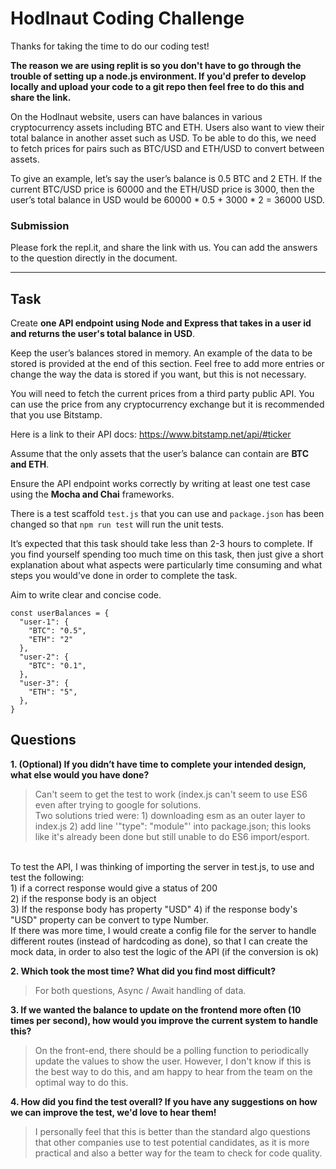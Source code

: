 # Hodlnaut Coding Challenge

Thanks for taking the time to do our coding test!

__The reason we are using replit is so you don't have to go through the trouble of setting up a node.js environment. If you'd prefer to develop locally and upload your code to a git repo then feel free to do this and share the link.__

On the Hodlnaut website, users can have balances in various cryptocurrency assets including BTC and ETH. Users also want to view their total balance in another asset such as USD. To be able to do this, we need to fetch prices for pairs such as BTC/USD and ETH/USD to convert between assets.

To give an example, let’s say the user’s balance is 0.5 BTC and 2 ETH. If the current BTC/USD price is 60000 and the ETH/USD price is 3000, then the user’s total balance in USD would be 60000 \* 0.5 + 3000 \* 2 = 36000 USD.

### Submission
Please fork the repl.it, and share the link with us. You can add the answers to the question directly in the document.

----

## Task

Create __one API endpoint using Node and Express that takes in a user id and returns the user's total balance in USD__.

Keep the user’s balances stored in memory. An example of the data to be stored is provided at the end of this section. Feel free to add more entries or change the way the data is stored if you want, but this is not necessary.

You will need to fetch the current prices from a third party public API. You can use the price from any cryptocurrency exchange but it is recommended that you use Bitstamp.

Here is a link to their API docs: https://www.bitstamp.net/api/#ticker

Assume that the only assets that the user’s balance can contain are __BTC and ETH__.

Ensure the API endpoint works correctly by writing at least one test case using the __Mocha and Chai__ frameworks.

There is a test scaffold  `test.js` that you can use and `package.json` has been changed so that `npm run test` will run the unit tests.

It’s expected that this task should take less than 2-3 hours to complete. If you find yourself spending too much time on this task, then just give a short explanation about what aspects were particularly time consuming and what steps you would’ve done in order to complete the task.

Aim to write clear and concise code.

```
const userBalances = {
  "user-1": {
    "BTC": "0.5",
    "ETH": "2"
  },
  "user-2": {
    "BTC": "0.1",
  },
  "user-3": {
    "ETH": "5",
  },
}
```

## Questions
__1. (Optional) If you didn’t have time to complete your intended design, what else would you have done?__
> Can't seem to get the test to work (index.js can't seem to use ES6 even after trying to google for solutions.
<br /> Two solutions tried were: 1) downloading esm as an outer layer to index.js 2) add line '"type": "module"' into package.json; this looks like it's already been done but still unable to do ES6 import/esport.
<br />
To test the API, I was thinking of importing the server in test.js, to use and test the following:
<br />
1) if a correct response would give a status of 200
<br />
2) if the response body is an object
<br />
3) If the response body has property "USD" 4) if the response body's "USD" property can be convert to type Number.
<br />
If there was more time, I would create a config file for the server to handle different routes (instead of hardcoding as done), so that I can create the mock data, in order to also test the logic of the API (if the conversion is ok)

__2. Which took the most time? What did you find most difficult?__
> For both questions, Async / Await handling of data.

__3. If we wanted the balance to update on the frontend more often (10 times per second), how would you improve the current system to handle this?__
> On the front-end, there  should be a polling function to periodically update the values to show the user. However, I don't know if this is the best way to do this, and am happy to hear from the team on the optimal way to do this.

__4. How did you find the test overall? If you have any suggestions on how we can improve the test, we'd love to hear them!__
> I personally feel that this is better than the standard algo questions that other companies use to test potential candidates, as it is more practical and also a better way for the team to check for code quality.
